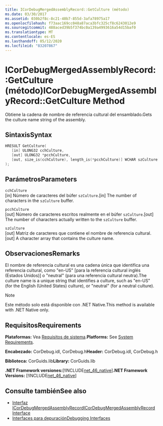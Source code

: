 ```yaml
---
title: ICorDebugMergedAssemblyRecord::GetCulture (método)
ms.date: 03/30/2017
ms.assetid: 030b2f8c-8c21-40b7-855d-3afa78975a17
ms.openlocfilehash: f73aac169cc048a87aca3bfc325cf8c6243012e9
ms.sourcegitcommit: 488aced39b5f374bc0a139a4993616a54d15baf0
ms.translationtype: MT
ms.contentlocale: es-ES
ms.lasthandoff: 05/12/2020
ms.locfileid: "83207867"
---
```

# <a name="icordebugmergedassemblyrecordgetculture-method"></a><span data-ttu-id="bce03-102">ICorDebugMergedAssemblyRecord::GetCulture (método)</span><span class="sxs-lookup"><span data-stu-id="bce03-102">ICorDebugMergedAssemblyRecord::GetCulture Method</span></span>
<span data-ttu-id="bce03-103">Obtiene la cadena de nombre de referencia cultural del ensamblado.</span><span class="sxs-lookup"><span data-stu-id="bce03-103">Gets the culture name string of the assembly.</span></span>  
  
## <a name="syntax"></a><span data-ttu-id="bce03-104">Sintaxis</span><span class="sxs-lookup"><span data-stu-id="bce03-104">Syntax</span></span>  
  
```cpp  
HRESULT GetCulture(  
   [in] ULONG32 cchCulture,
   [out] ULONG32 *pcchCulture,
   [out, size_is(cchCulture), length_is(*pcchCulture)] WCHAR szCulture[]  
);  
```  
  
## <a name="parameters"></a><span data-ttu-id="bce03-105">Parámetros</span><span class="sxs-lookup"><span data-stu-id="bce03-105">Parameters</span></span>  
 `cchCulture`  
 <span data-ttu-id="bce03-106">[in] Número de caracteres del búfer `szCulture`.</span><span class="sxs-lookup"><span data-stu-id="bce03-106">[in] The number of characters in the `szCulture` buffer.</span></span>  
  
 `pcchCulture`  
 <span data-ttu-id="bce03-107">[out] Número de caracteres escritos realmente en el búfer `szCulture`.</span><span class="sxs-lookup"><span data-stu-id="bce03-107">[out] The number of characters actually written to the `szCulture` buffer.</span></span>  
  
 `szCulture`  
 <span data-ttu-id="bce03-108">[out] Matriz de caracteres que contiene el nombre de referencia cultural.</span><span class="sxs-lookup"><span data-stu-id="bce03-108">[out] A character array that contains the culture name.</span></span>  
  
## <a name="remarks"></a><span data-ttu-id="bce03-109">Observaciones</span><span class="sxs-lookup"><span data-stu-id="bce03-109">Remarks</span></span>  
 <span data-ttu-id="bce03-110">El nombre de referencia cultural es una cadena única que identifica una referencia cultural, como "en-US" [para la referencia cultural inglés (Estados Unidos)] o "neutral" (para una referencia cultural neutra).</span><span class="sxs-lookup"><span data-stu-id="bce03-110">The culture name is a unique string that identifies a culture, such as "en-US" (for the English (United States) culture), or "neutral" (for a neutral culture).</span></span>  
  
> [!NOTE]
> <span data-ttu-id="bce03-111">Este método solo está disponible con .NET Native.</span><span class="sxs-lookup"><span data-stu-id="bce03-111">This method is available with .NET Native only.</span></span>  
  
## <a name="requirements"></a><span data-ttu-id="bce03-112">Requisitos</span><span class="sxs-lookup"><span data-stu-id="bce03-112">Requirements</span></span>  
 <span data-ttu-id="bce03-113">**Plataformas:** Vea [Requisitos de sistema](../../get-started/system-requirements.md).</span><span class="sxs-lookup"><span data-stu-id="bce03-113">**Platforms:** See [System Requirements](../../get-started/system-requirements.md).</span></span>  
  
 <span data-ttu-id="bce03-114">**Encabezado:** CorDebug.idl, CorDebug.h</span><span class="sxs-lookup"><span data-stu-id="bce03-114">**Header:** CorDebug.idl, CorDebug.h</span></span>  
  
 <span data-ttu-id="bce03-115">**Biblioteca:** CorGuids.lib</span><span class="sxs-lookup"><span data-stu-id="bce03-115">**Library:** CorGuids.lib</span></span>  
  
 <span data-ttu-id="bce03-116">**.NET Framework versiones:**[!INCLUDE[net_46_native](../../../../includes/net-46-native-md.md)]</span><span class="sxs-lookup"><span data-stu-id="bce03-116">**.NET Framework Versions:** [!INCLUDE[net_46_native](../../../../includes/net-46-native-md.md)]</span></span>  
  
## <a name="see-also"></a><span data-ttu-id="bce03-117">Consulte también</span><span class="sxs-lookup"><span data-stu-id="bce03-117">See also</span></span>

- [<span data-ttu-id="bce03-118">Interfaz ICorDebugMergedAssemblyRecord</span><span class="sxs-lookup"><span data-stu-id="bce03-118">ICorDebugMergedAssemblyRecord Interface</span></span>](icordebugmergedassemblyrecord-interface.md)
- [<span data-ttu-id="bce03-119">Interfaces para depuración</span><span class="sxs-lookup"><span data-stu-id="bce03-119">Debugging Interfaces</span></span>](debugging-interfaces.md)
